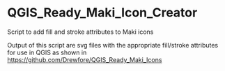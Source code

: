 # QGIS_Ready_Maki_Icon_Creator
Script to add fill and stroke attributes to Maki icons

Output of this script are svg files with the appropriate fill/stroke attributes for use in QGIS as shown in  https://github.com/Drewfore/QGIS_Ready_Maki_Icons
